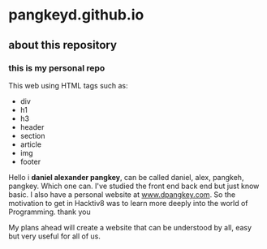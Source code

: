 # pangkeyd.github.io
## about this repository
### this is my personal repo

This web using HTML tags such as:
* div
* h1
* h3
* header
* section
* article
* img
* footer

Hello i **daniel alexander pangkey**, can be called daniel, alex, pangkeh, pangkey. Which one can. I've studied the front end back end but just know basic. I also have a personal website at www.dpangkey.com. So the motivation to get in Hacktiv8 was to learn more deeply into the world of Programming. thank you

My plans ahead will create a website that can be understood by all, easy but very useful for all of us.